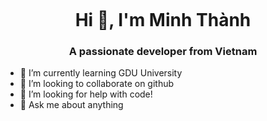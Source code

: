  <img src="https://media.istockphoto.com/id/846489122/vi/anh/trang-web-thi%E1%BA%BFt-k%E1%BA%BF-web-%C4%91%C3%A1p-%E1%BB%A9ng-b%E1%BB%91-c%E1%BB%A5c-ph%C3%A1c-th%E1%BA%A3o-wireframe-tr%C3%AAn-m%C3%A0n-h%C3%ACnh-m%C3%A1y-t%C3%ADnh.jpg?s=1024x1024&w=is&k=20&c=xQ6cB1_OCSirwte2YlTBF45zwDWtp4jkyI_O0O_NBy8="
                    alt="" class="w-full h-90 rounded-lg object-cover">
<h1 align="center">Hi 👋, I'm Minh Thành</h1>
<p align="center">
  <h3 align="center">A passionate developer from Vietnam </h3>
</p>

- 🌱 I’m currently learning GDU University
- 👯 I’m looking to collaborate on github
- 🤔 I’m looking for help with code!
- 💬 Ask me about anything

